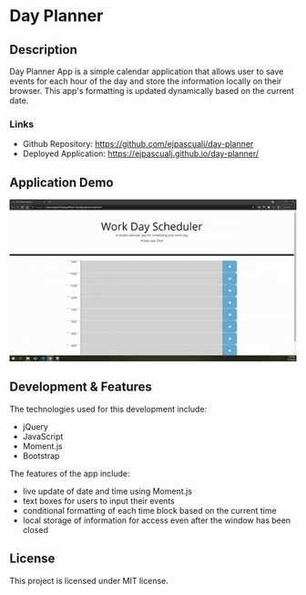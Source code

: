 # Day Planner

## Description

Day Planner App is a simple calendar application that allows user to save events for each hour of the day and store the information locally on their browser. This app's formatting is updated dynamically based on the current date.

### Links

* Github Repository: https://github.com/ejpascualj/day-planner
* Deployed Application: https://ejpascualj.github.io/day-planner/

## Application Demo

![DayPlanner app demo.](./assets/day-planner-demo.gif/)

## Development & Features

The technologies used for this development include: 
* jQuery
* JavaScript
* Moment.js
* Bootstrap


The features of the app include:
* live update of date and time using Moment.js
* text boxes for users to input their events
* conditional formatting of each time block based on the current time
* local storage of information for access even after the window has been closed


## License

This project is licensed under MIT license.